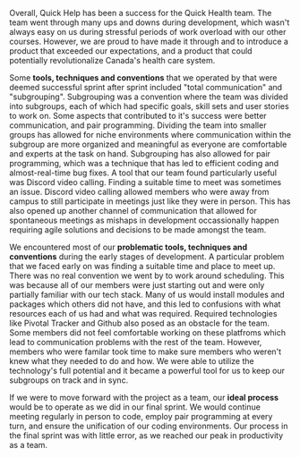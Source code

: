 Overall, Quick Help has been a success for the Quick Health team. The team went through many ups and downs during development, which wasn't always easy on us during stressful periods of work overload with our other courses. However, we are proud to have made it through and to introduce a product that exceeded our expectations, and a product that could potentially revolutionalize Canada's health care system.  

Some __tools, techniques and conventions__ that we operated by that were deemed successful sprint after sprint included "total communication" and "subgrouping". Subgrouping was a convention where the team was divided into subgroups, each of which had specific goals, skill sets and user stories to work on. Some aspects that contributed to it's success were better communication, and pair programming. Dividing the team into smaller groups has allowed for niche environments where communication within the subgroup are more organized and meaningful as everyone are comfortable and experts at the task on hand. Subgrouping has also allowed for pair programming, which was a technique that has led to efficient coding and almost-real-time bug fixes. A tool that our team found particularly useful was Discord video calling. Finding a suitable time to meet was sometimes an issue. Discord video calling allowed members who were away from campus to still participate in meetings just like they were in person. This has also opened up another channel of communication that allowed for spontaneous meetings as mishaps in development occassionally happen requiring agile solutions and decisions to be made amongst the team. 

We encountered most of our __problematic tools, techniques and conventions__ during the early stages of development. A particular problem that we faced early on was finding a suitable time and place to meet up. There was no real convention we went by to work around scheduling.    This was because all of our members were just starting out and were only partially familiar with our tech stack. Many of us would install modules and packages which others did not have, and this led to confusions with what resources each of us had and what was required. Required technologies like Pivotal Tracker and Github also posed as an obstacle for the team. Some members did not feel comfortable working on these platfroms which lead to communication problems with the rest of the team. However, members who were familar took time to make sure members who weren't knew what they needed to do and how. We were able to utilize the technology's full potential and it became a powerful tool for us to keep our subgroups on track and in sync.

If we were to move forward with the project as a team, our __ideal process__ would be to operate as we did in our final sprint. We would continue meeting regularly in person to code, employ pair programming at every turn, and ensure the unification of our coding environments. Our process in the final sprint was with little error, as we reached our peak in productivity as a team.

